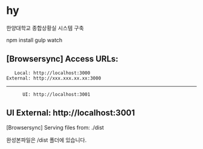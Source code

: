 # hy
한양대학교 종합상황실 시스템 구축

npm install
gulp watch

[Browsersync] Access URLs:
 --------------------------------------
       Local: http://localhost:3000
    External: http://xxx.xxx.xx.xx:3000
 --------------------------------------
          UI: http://localhost:3001
 UI External: http://localhost:3001
 --------------------------------------
[Browsersync] Serving files from: ./dist

완성본파일은 /dist 폴더에 있습니다.
